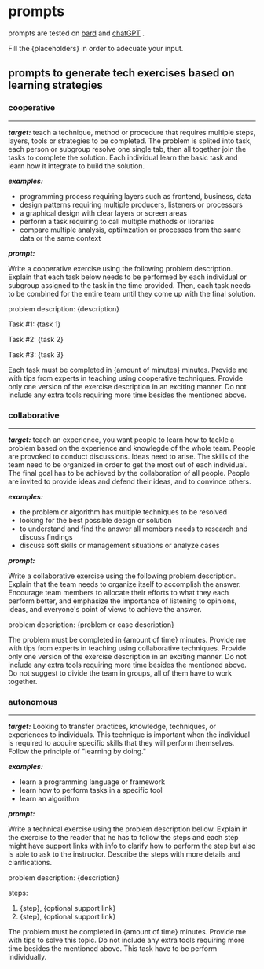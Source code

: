 # prompts

prompts are tested on [bard](https://bard.google.com/u/1/) and [chatGPT](https://chat.openai.com/) .

Fill the {placeholders} in order to adecuate your input.

## prompts to generate tech exercises based on learning strategies

### cooperative

---

**_target:_** teach a technique, method or procedure that requires multiple steps, layers, tools or strategies to be completed. The problem is splited into task, each person or subgroup resolve one single tab, then all together join the tasks to complete the solution. Each individual learn the basic task and learn how it integrate to build the solution.

**_examples:_**

- programming process requiring layers such as frontend, business, data
- design patterns requiring multiple producers, listeners or processors
- a graphical design with clear layers or screen areas
- perform a task requiring to call multiple methods or libraries
- compare multiple analysis, optiimzation or processes from the same data or the same context

**_prompt:_**

Write a cooperative exercise using the following problem description. Explain that each task below needs to be performed by each individual or subgroup assigned to the task in the time provided. Then, each task needs to be combined for the entire team until they come up with the final solution.

problem description: {description}

Task #1: {task 1}

Task #2: {task 2}

Task #3: {task 3}

Each task must be completed in {amount of minutes} minutes. Provide me with tips from experts in teaching using cooperative techniques. Provide only one version of the exercise description in an exciting manner. Do not include any extra tools requiring more time besides the mentioned above.

### collaborative

---

**_target:_** teach an experience, you want people to learn how to tackle a problem based on the experience and knowlegde of the whole team. People are provoked to conduct discussions. Ideas need to arise. The skills of the team need to be organized in order to get the most out of each individual. The final goal has to be achieved by the collaboration of all people. People are invited to provide ideas and defend their ideas, and to convince others.

**_examples:_**

- the problem or algorithm has multiple techniques to be resolved
- looking for the best possible design or solution
- to understand and find the answer all members needs to research and discuss findings
- discuss soft skills or management situations or analyze cases

**_prompt:_**

Write a collaborative exercise using the following problem description. Explain that the team needs to organize itself to accomplish the answer. Encourage team members to allocate their efforts to what they each perform better, and emphasize the importance of listening to opinions, ideas, and everyone's point of views to achieve the answer.

problem description: {problem or case description}

The problem must be completed in {amount of time} minutes. Provide me with tips from experts in teaching using collaborative techniques. Provide only one version of the exercise description in an exciting manner. Do not include any extra tools requiring more time besides the mentioned above. Do not suggest to divide the team in groups, all of them have to work together.

### autonomous

---

**_target:_** Looking to transfer practices, knowledge, techniques, or experiences to individuals. This technique is important when the individual is required to acquire specific skills that they will perform themselves. Follow the principle of "learning by doing."

**_examples:_**

- learn a programming language or framework
- learn how to perform tasks in a specific tool
- learn an algorithm

**_prompt:_**

Write a technical exercise using the problem description bellow. Explain in the exercise to the reader that he has to follow the steps and each step might have support links with info to clarify how to perform the step but also is able to ask to the instructor. Describe the steps with more details and clarifications.

problem description: {description}

steps:

1. {step}, {optional support link}
2. {step}, {optional support link}

The problem must be completed in {amount of time} minutes. Provide me with tips to solve this topic. Do not include any extra tools requiring more time besides the mentioned above. This task have to be perform individually.
